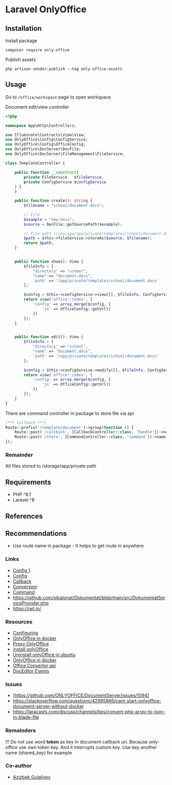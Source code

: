 # Laravel OnlyOffice

## Installation

Install package

```
composer require only-office
```

Publish assets

```
php artisan vendor:publish --tag only-office-assets
```

## Usage

Go to ``/office/workspace`` page to open workspace

Document edit/view controller

```php
<?php

namespace App\Http\Controllers;

use Illuminate\Contracts\View\View;
use OnlyOffice\Config\ConfigService;
use OnlyOffice\Config\OfficeConfig;
use OnlyOffice\DocServer\DocFile;
use OnlyOffice\DocServer\FileManagement\FileService;

class TemplateController {

    public function __construct(
        private FileService   $fileService,
        private ConfigService $configService
    ) {
    }

    public function create(): string {
        $filename = "school/document.docx";

        // File
        $example = "new.docx";
        $source = DocFile::getSourcePath($example);

        // File path (/storage/app/private/templates/school/document.docx)
        $path = $this->fileService->storeAs($source, $filename);
        return $path;
    }


    public function show(): View {
        $fileInfo = [
            "directory" => "school",
            "name" => "document.docx",
            'path' => '/app/private/templates/school/document.docx'
        ];

        $config = $this->configService->view([], $fileInfo, ConfigService::FILE_TYPE_DOCX);
        return view('office::index', [
            'config' => array_merge($config, [
                'js' => OfficeConfig::getUrl()
            ])
        ]);
    }


    public function edit(): View {
        $fileInfo = [
            "directory" => "school",
            "name" => "document.docx",
            'path' => '/app/private/templates/school/document.docx'
        ];

        $config = $this->configService->modify([], $fileInfo, ConfigService::FILE_TYPE_DOCX);
        return view('office::index', [
            'config' => array_merge($config, [
                'js' => OfficeConfig::getUrl()
            ])
        ]);
    }
}
```

There are command controller in package to store file via api
```php
/*** Callback ***/
Route::prefix('/template/document')->group(function () {
    Route::post('/callback', [CallbackController::class, 'handle'])->name('only-office.callback');
    Route::post('/store', [CommandController::class, 'command'])->name('only-office.command');
});
``` 

### Remainder

All files stored to /storage/app/private path

## Requirements

- PHP ^8.1
- Laravel ^8

## References

## Recommendations

- Use route name in package - It helps to get route in anywhere

### Links

- [Config 1](https://api1.onlyoffice.com/editors/config/document)
- [Config](https://api.onlyoffice.com/editors/config/document)
- [Callback](https://api.onlyoffice.com/editors/callback)
- [Conversion](https://api.onlyoffice.com/editors/conversionapi)
- [Command](https://api.onlyoffice.com/editors/command/)
- https://github.com/sibalonat/Dokumentat/blob/main/src/DokumentatServiceProvider.php
- https://jwt.io/

### Resources

- [Configuring](https://afterlogic.com/docs/aurora/frequently-asked-questions/configuring-onlyoffice-docs-with-non-standard-port)
- [OnlyOffice in docker](https://hub.docker.com/r/onlyoffice/documentserver)
- [Proxy OnlyOffice](https://helpcenter.onlyoffice.com/installation/docs-community-proxy.aspx)
- [install onlyOffice](https://helpcenter.onlyoffice.com/installation/docs-community-install-ubuntu.aspx)
- [Uninstall onlyOffice in ubuntu](https://helpcenter.onlyoffice.com/installation/docs-community-remove-linux.aspx)
- [OnlyOffice in docker](https://helpcenter.onlyoffice.com/installation/docs-community-docker-compose.aspx)
- [Office Convertor api](https://api.onlyoffice.com/editors/conversionapi)
- [DocEditor Events](https://api.onlyoffice.com/docs/docs-api/usage-api/config/events/#ondocumentready)

### Issues

- [https://github.com/ONLYOFFICE/DocumentServer/issues/1094]
- https://stackoverflow.com/questions/42995866/cant-start-onlyoffice-document-server-without-docker
- https://laracasts.com/discuss/channels/tips/convert-php-array-to-json-in-blade-file

### Remainders

!!! Do not use word **token** as key in document callback url. Because only-office use own token key. And it interrupts
custom
key.
Use key another name (shared_key) for example

### Co-author
- [Azizbek Gulaliyev](mailto:azizgulaliyev44@gmail.com)
